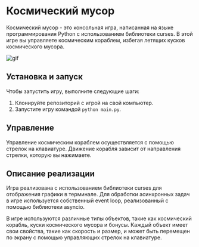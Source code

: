 # Космический мусор

Космический мусор - это консольная игра, написанная на языке программирования Python с использованием библиотеки curses. В этой игре вы управляете космическим кораблем, избегая летящих кусков космического мусора.

![gif](files/v1.gif)


## Установка и запуск

Чтобы запустить игру, выполните следующие шаги:

1. Клонируйте репозиторий с игрой на свой компьютер.
2. Запустите игру командой `python main.py`.

## Управление

Управление космическим кораблем осуществляется с помощью стрелок на клавиатуре. Движение корабля зависит от направления стрелки, которую вы нажимаете.

## Описание реализации

Игра реализована с использованием библиотеки curses для отображения графики в терминале. Для обработки асинхронных задач в игре используется собственный event loop, реализованный с помощью библиотеки asyncio.

В игре используются различные типы объектов, такие как космический корабль, куски космического мусора и бонусы. Каждый объект имеет свои свойства, такие как скорость и размер, и может быть перемещен по экрану с помощью управляющих стрелок на клавиатуре.
